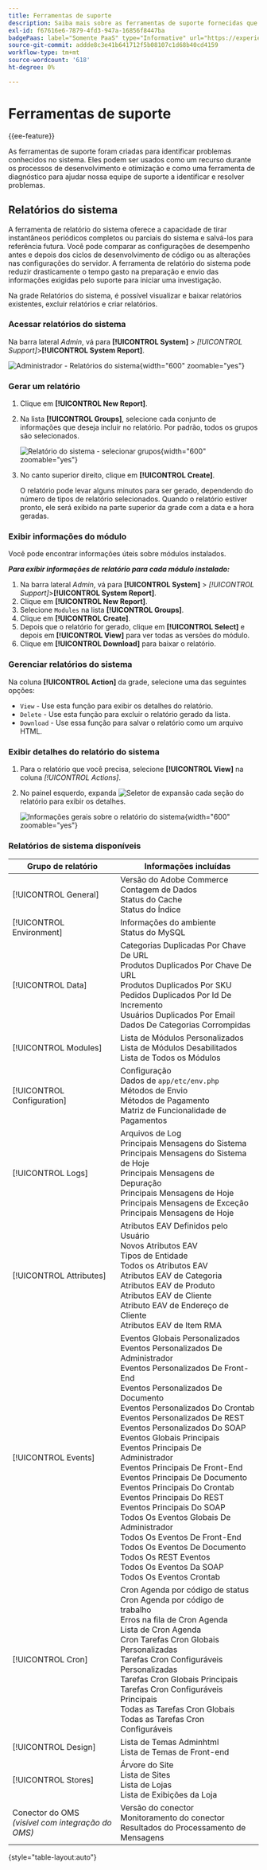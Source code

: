 ```yaml
---
title: Ferramentas de suporte
description: Saiba mais sobre as ferramentas de suporte fornecidas que você pode usar para identificar problemas em seu sistema.
exl-id: f67616e6-7879-4fd3-947a-16856f8447ba
badgePaas: label="Somente PaaS" type="Informative" url="https://experienceleague.adobe.com/pt-br/docs/commerce/user-guides/product-solutions" tooltip="Aplica-se somente a projetos do Adobe Commerce na nuvem (infraestrutura do PaaS gerenciada pela Adobe) e a projetos locais."
source-git-commit: addde8c3e41b641712f5b08107c1d68b40cd4159
workflow-type: tm+mt
source-wordcount: '618'
ht-degree: 0%

---
```


# Ferramentas de suporte

{{ee-feature}}

As ferramentas de suporte foram criadas para identificar problemas conhecidos no sistema. Eles podem ser usados como um recurso durante os processos de desenvolvimento e otimização e como uma ferramenta de diagnóstico para ajudar nossa equipe de suporte a identificar e resolver problemas.

## Relatórios do sistema

A ferramenta de relatório do sistema oferece a capacidade de tirar instantâneos periódicos completos ou parciais do sistema e salvá-los para referência futura. Você pode comparar as configurações de desempenho antes e depois dos ciclos de desenvolvimento de código ou as alterações nas configurações do servidor. A ferramenta de relatório do sistema pode reduzir drasticamente o tempo gasto na preparação e envio das informações exigidas pelo suporte para iniciar uma investigação.

Na grade Relatórios do sistema, é possível visualizar e baixar relatórios existentes, excluir relatórios e criar relatórios.

### Acessar relatórios do sistema

Na barra lateral _Admin_, vá para **[!UICONTROL System]** > _[!UICONTROL Support]_>**[!UICONTROL System Report]**.

![Administrador - Relatórios do sistema](./assets/reports.png){width="600" zoomable="yes"}

### Gerar um relatório

1. Clique em **[!UICONTROL New Report]**.

1. Na lista **[!UICONTROL Groups]**, selecione cada conjunto de informações que deseja incluir no relatório. Por padrão, todos os grupos são selecionados.

   ![Relatório do sistema - selecionar grupos](./assets/report-create.png){width="600" zoomable="yes"}

1. No canto superior direito, clique em **[!UICONTROL Create]**.

   O relatório pode levar alguns minutos para ser gerado, dependendo do número de tipos de relatório selecionados. Quando o relatório estiver pronto, ele será exibido na parte superior da grade com a data e a hora geradas.

### Exibir informações do módulo

Você pode encontrar informações úteis sobre módulos instalados.

**_Para exibir informações de relatório para cada módulo instalado:_**

1. Na barra lateral _Admin_, vá para **[!UICONTROL System]** > _[!UICONTROL Support]_>**[!UICONTROL System Report]**.
1. Clique em **[!UICONTROL New Report]**.
1. Selecione `Modules` na lista **[!UICONTROL Groups]**.
1. Clique em **[!UICONTROL Create]**.
1. Depois que o relatório for gerado, clique em **[!UICONTROL Select]** e depois em **[!UICONTROL View]** para ver todas as versões do módulo.
1. Clique em **[!UICONTROL Download]** para baixar o relatório.

### Gerenciar relatórios do sistema

Na coluna **[!UICONTROL Action]** da grade, selecione uma das seguintes opções:

- `View` - Use esta função para exibir os detalhes do relatório.
- `Delete` - Use esta função para excluir o relatório gerado da lista.
- `Download` - Use essa função para salvar o relatório como um arquivo HTML.

### Exibir detalhes do relatório do sistema

1. Para o relatório que você precisa, selecione **[!UICONTROL View]** na coluna _[!UICONTROL Actions]_.

1. No painel esquerdo, expanda ![Seletor de expansão](../assets/icon-display-expand.png) cada seção do relatório para exibir os detalhes.

   ![Informações gerais sobre o relatório do sistema](./assets/report-information.png){width="600" zoomable="yes"}

### Relatórios de sistema disponíveis

| Grupo de relatório | Informações incluídas |
| ------------ | -------------------- |
| [!UICONTROL General] | Versão do Adobe Commerce<br>Contagem de Dados<br>Status do Cache<br>Status do Índice |
| [!UICONTROL Environment] | Informações do ambiente<br>Status do MySQL |
| [!UICONTROL Data] | Categorias Duplicadas Por Chave De URL<br>Produtos Duplicados Por Chave De URL<br>Produtos Duplicados Por SKU<br>Pedidos Duplicados Por Id De Incremento<br>Usuários Duplicados Por Email<br>Dados De Categorias Corrompidas |
| [!UICONTROL Modules] | Lista de Módulos Personalizados<br>Lista de Módulos Desabilitados<br>Lista de Todos os Módulos |
| [!UICONTROL Configuration] | Configuração<br>Dados de `app/etc/env.php`<br>Métodos de Envio<br>Métodos de Pagamento<br>Matriz de Funcionalidade de Pagamentos |
| [!UICONTROL Logs] | Arquivos de Log<br>Principais Mensagens do Sistema<br>Principais Mensagens do Sistema de Hoje<br>Principais Mensagens de Depuração<br>Principais Mensagens de Hoje<br>Principais Mensagens de Exceção<br>Principais Mensagens de Hoje |
| [!UICONTROL Attributes] | Atributos EAV Definidos pelo Usuário<br>Novos Atributos EAV<br>Tipos de Entidade<br>Todos os Atributos EAV<br>Atributos EAV de Categoria<br>Atributos EAV de Produto<br>Atributos EAV de Cliente<br>Atributo EAV de Endereço de Cliente<br>Atributos EAV de Item RMA |
| [!UICONTROL Events] | Eventos Globais Personalizados<br>Eventos Personalizados De Administrador<br>Eventos Personalizados De Front-End<br>Eventos Personalizados De Documento<br>Eventos Personalizados Do Crontab<br>Eventos Personalizados De REST<br>Eventos Personalizados Do SOAP<br>Eventos Globais Principais<br>Eventos Principais De Administrador<br>Eventos Principais De Front-End<br>Eventos Principais De Documento<br>Eventos Principais Do Crontab<br>Eventos Principais Do REST<br>Eventos Principais Do SOAP<br>Todos Os Eventos Globais De Administrador<br>Todos Os Eventos De Front-End<br>Todos Os Eventos De Documento<br>Todos Os REST Eventos<br>Todos Os Eventos Da SOAP<br>Todos Os Eventos Crontab<br> |
| [!UICONTROL Cron] | Cron Agenda por código de status<br>Cron Agenda por código de trabalho<br>Erros na fila de Cron Agenda<br>Lista de Cron Agenda<br>Cron Tarefas Cron Globais Personalizadas<br>Tarefas Cron Configuráveis Personalizadas<br>Tarefas Cron Globais Principais<br>Tarefas Cron Configuráveis Principais<br>Todas as Tarefas Cron Globais<br>Todas as Tarefas Cron Configuráveis |
| [!UICONTROL Design] | Lista de Temas Adminhtml<br>Lista de Temas de Front-end |
| [!UICONTROL Stores] | Árvore do Site<br>Lista de Sites<br>Lista de Lojas<br>Lista de Exibições da Loja |
| Conector do OMS <br>_(visível com integração do OMS)_ | Versão do conector<br>Monitoramento do conector<br>Resultados do Processamento de Mensagens |

{style="table-layout:auto"}
